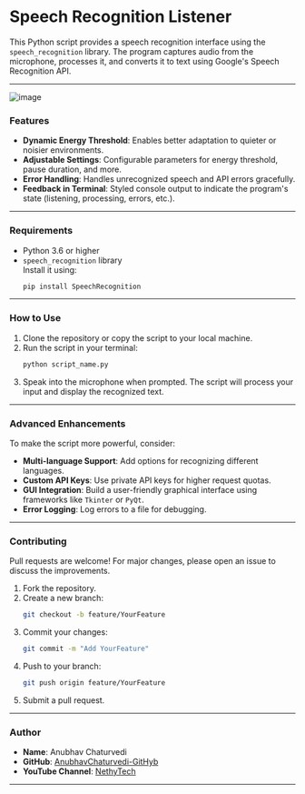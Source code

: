 # Speech Recognition Listener

This Python script provides a speech recognition interface using the `speech_recognition` library. The program captures audio from the microphone, processes it, and converts it to text using Google's Speech Recognition API.

---

![image](https://github.com/user-attachments/assets/b29e4572-0efb-418c-9d60-a6d496e0d169)

### Features
- **Dynamic Energy Threshold**: Enables better adaptation to quieter or noisier environments.
- **Adjustable Settings**: Configurable parameters for energy threshold, pause duration, and more.
- **Error Handling**: Handles unrecognized speech and API errors gracefully.
- **Feedback in Terminal**: Styled console output to indicate the program's state (listening, processing, errors, etc.).

---

### Requirements
- Python 3.6 or higher
- `speech_recognition` library  
  Install it using:  
  ```bash
  pip install SpeechRecognition
  ```

---

### How to Use
1. Clone the repository or copy the script to your local machine.
2. Run the script in your terminal:
   ```bash
   python script_name.py
   ```
3. Speak into the microphone when prompted. The script will process your input and display the recognized text.

---

### Advanced Enhancements
To make the script more powerful, consider:
- **Multi-language Support**: Add options for recognizing different languages.
- **Custom API Keys**: Use private API keys for higher request quotas.
- **GUI Integration**: Build a user-friendly graphical interface using frameworks like `Tkinter` or `PyQt`.
- **Error Logging**: Log errors to a file for debugging.

---

### Contributing
Pull requests are welcome! For major changes, please open an issue to discuss the improvements.

1. Fork the repository.
2. Create a new branch:
   ```bash
   git checkout -b feature/YourFeature
   ```
3. Commit your changes:
   ```bash
   git commit -m "Add YourFeature"
   ```
4. Push to your branch:
   ```bash
   git push origin feature/YourFeature
   ```
5. Submit a pull request.

---

### Author
- **Name**: Anubhav Chaturvedi  
- **GitHub**: [AnubhavChaturvedi-GitHyb](https://github.com/AnubhavChaturvedi-GitHub)  
- **YouTube Channel**: [NethyTech](https://www.youtube.com/channel/@nethytech)

---

